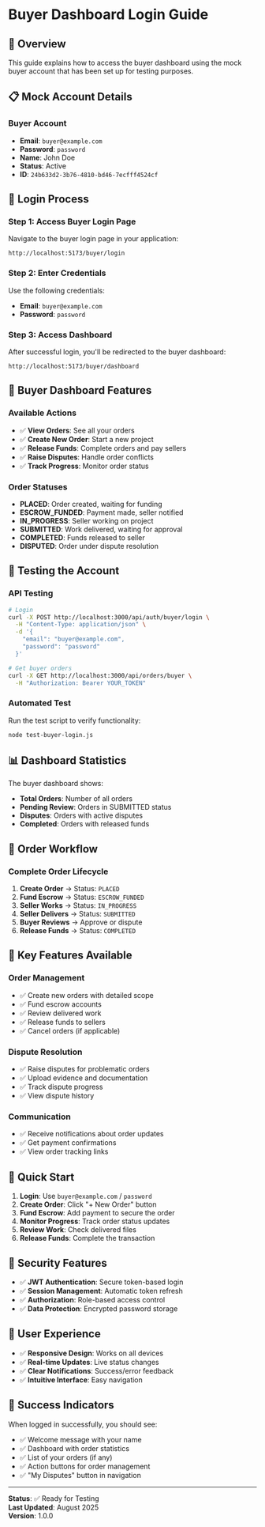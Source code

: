 # Buyer Dashboard Login Guide

## 🎯 Overview

This guide explains how to access the buyer dashboard using the mock buyer account that has been set up for testing purposes.

## 📋 Mock Account Details

### **Buyer Account**
- **Email**: `buyer@example.com`
- **Password**: `password`
- **Name**: John Doe
- **Status**: Active
- **ID**: `24b633d2-3b76-4810-bd46-7ecfff4524cf`

## 🔐 Login Process

### **Step 1: Access Buyer Login Page**
Navigate to the buyer login page in your application:
```
http://localhost:5173/buyer/login
```

### **Step 2: Enter Credentials**
Use the following credentials:
- **Email**: `buyer@example.com`
- **Password**: `password`

### **Step 3: Access Dashboard**
After successful login, you'll be redirected to the buyer dashboard:
```
http://localhost:5173/buyer/dashboard
```

## 🎨 Buyer Dashboard Features

### **Available Actions**
- ✅ **View Orders**: See all your orders
- ✅ **Create New Order**: Start a new project
- ✅ **Release Funds**: Complete orders and pay sellers
- ✅ **Raise Disputes**: Handle order conflicts
- ✅ **Track Progress**: Monitor order status

### **Order Statuses**
- **PLACED**: Order created, waiting for funding
- **ESCROW_FUNDED**: Payment made, seller notified
- **IN_PROGRESS**: Seller working on project
- **SUBMITTED**: Work delivered, waiting for approval
- **COMPLETED**: Funds released to seller
- **DISPUTED**: Order under dispute resolution

## 🧪 Testing the Account

### **API Testing**
```bash
# Login
curl -X POST http://localhost:3000/api/auth/buyer/login \
  -H "Content-Type: application/json" \
  -d '{
    "email": "buyer@example.com",
    "password": "password"
  }'

# Get buyer orders
curl -X GET http://localhost:3000/api/orders/buyer \
  -H "Authorization: Bearer YOUR_TOKEN"
```

### **Automated Test**
Run the test script to verify functionality:
```bash
node test-buyer-login.js
```

## 📊 Dashboard Statistics

The buyer dashboard shows:
- **Total Orders**: Number of all orders
- **Pending Review**: Orders in SUBMITTED status
- **Disputes**: Orders with active disputes
- **Completed**: Orders with released funds

## 🔄 Order Workflow

### **Complete Order Lifecycle**
1. **Create Order** → Status: `PLACED`
2. **Fund Escrow** → Status: `ESCROW_FUNDED`
3. **Seller Works** → Status: `IN_PROGRESS`
4. **Seller Delivers** → Status: `SUBMITTED`
5. **Buyer Reviews** → Approve or dispute
6. **Release Funds** → Status: `COMPLETED`

## 🎯 Key Features Available

### **Order Management**
- ✅ Create new orders with detailed scope
- ✅ Fund escrow accounts
- ✅ Review delivered work
- ✅ Release funds to sellers
- ✅ Cancel orders (if applicable)

### **Dispute Resolution**
- ✅ Raise disputes for problematic orders
- ✅ Upload evidence and documentation
- ✅ Track dispute progress
- ✅ View dispute history

### **Communication**
- ✅ Receive notifications about order updates
- ✅ Get payment confirmations
- ✅ View order tracking links

## 🚀 Quick Start

1. **Login**: Use `buyer@example.com` / `password`
2. **Create Order**: Click "+ New Order" button
3. **Fund Escrow**: Add payment to secure the order
4. **Monitor Progress**: Track order status updates
5. **Review Work**: Check delivered files
6. **Release Funds**: Complete the transaction

## 🔐 Security Features

- ✅ **JWT Authentication**: Secure token-based login
- ✅ **Session Management**: Automatic token refresh
- ✅ **Authorization**: Role-based access control
- ✅ **Data Protection**: Encrypted password storage

## 📱 User Experience

- ✅ **Responsive Design**: Works on all devices
- ✅ **Real-time Updates**: Live status changes
- ✅ **Clear Notifications**: Success/error feedback
- ✅ **Intuitive Interface**: Easy navigation

## 🎉 Success Indicators

When logged in successfully, you should see:
- ✅ Welcome message with your name
- ✅ Dashboard with order statistics
- ✅ List of your orders (if any)
- ✅ Action buttons for order management
- ✅ "My Disputes" button in navigation

---

**Status**: ✅ Ready for Testing  
**Last Updated**: August 2025  
**Version**: 1.0.0 